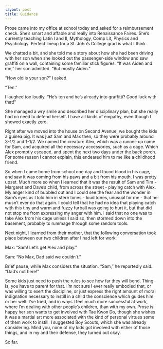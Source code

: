 ```yaml
---
layout: post
title: Guidance
---
```

Prose came into my office at school today and asked for a reimbursement check. She’s smart and affable and really into Renaissance Faires. She’s currently teaching Latin I and II, Mythology, Comp Lit, Physics and Psychology. Perfect lineup for a St. John’s College grad is what I think.

We chatted a bit, and she told me a story about how she had been driving with her son when she looked out the passenger-side window and saw graffiti on a wall, containing some familiar stick figures. “It was Aiden and me,” her son admitted. “But mostly Aiden.”

“How old is your son?” I asked.

“Ten.”

I laughed too loudly. “He’s ten and he’s already into graffitti? Good luck with that!” 

She managed a wry smile and described her disciplinary plan, but she really had no need to defend herself. I have all kinds of empathy, even though I showed exactly zero.

Right after we moved into the house on Second Avenue, we bought the kids a guinea pig. It was just Sam and Max then, so they were probably around 3-1/2 and 1-1/2. We named the creature Alex, which was a runner-up name for Sam, and acquired all the necessary accessories, such as a cage. Which Alex promptly escaped, and spent the next two days under the back porch. For some reason I cannot explain, this endeared him to me like a childhood friend.

So when I came home from school one day and found blood in his cage, and saw it was coming from his paws and a bit from his mouth, I was pretty upset. Much more so when I learned that it was the result of Sam and Tim - Margaret and Dave’s child, from across the street - playing catch with Alex. My anger kind of bubbled out and I could see the fear and the wonder in Sam’s eyes as I told him in stern tones - loud tones, unusual for me - that he musn’t ever do that again. I could tell that he had no idea that playing catch with this tiny and warm and fuzzy furball was going to hurt it, but that did not stop me from expressing my anger with him. I said that no one was to take Alex from his cage unless I said so, then stormed down into the basement, probably to rummage through some random tools.

Next night, I learned from their mother, that the following conversation took place between our two children after I had left for work. 

Max: “Sam! Let’s get Alex and play.”

Sam: “No Max, Dad said we couldn’t.”

Brief pause, while Max considers the situation. “Sam,” he reportedly said. “Dad’s not here!”

Some kids just need to push the rules to see how far they will bend. Thing is, you have to parent for that. I’m not sure I ever really embodied that, or was willing to exert the discipline, or just express the right amount of moral indignation necessary to instill in a child the conscience which guides him or her well. I’ve tried, and in ways I feel much more successful at work, where I’m dealing with other people’s children, than with my own. Prose is happy her son wants to get involved with Tae Kwon Do, though she wishes it was a martial art more associated with the kind of personal virtues some of them work to instill. I suggested Boy Scouts, which she was already considering. Mind you, none of my kids got involved with either of those things, and in my and their defense, they turned out okay.

So far.

